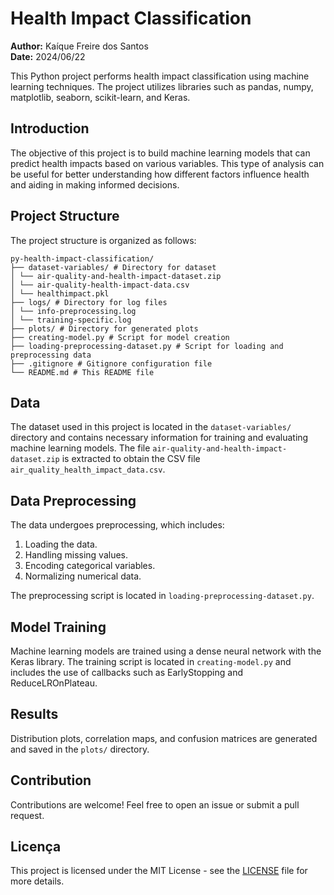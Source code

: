 # Health Impact Classification

**Author:** Kaíque Freire dos Santos  
**Date:** 2024/06/22

This Python project performs health impact classification using machine learning techniques. The project utilizes libraries such as pandas, numpy, matplotlib, seaborn, scikit-learn, and Keras.

## Introduction

The objective of this project is to build machine learning models that can predict health impacts based on various variables. This type of analysis can be useful for better understanding how different factors influence health and aiding in making informed decisions.

## Project Structure

The project structure is organized as follows:

```
py-health-impact-classification/
├── dataset-variables/ # Directory for dataset
│ └── air-quality-and-health-impact-dataset.zip
│ └── air-quality-health-impact-data.csv
│ └── healthimpact.pkl
├── logs/ # Directory for log files
│ └── info-preprocessing.log
│ └── training-specific.log
├── plots/ # Directory for generated plots
├── creating-model.py # Script for model creation
├── loading-preprocessing-dataset.py # Script for loading and preprocessing data
├── .gitignore # Gitignore configuration file
└── README.md # This README file
```

## Data

The dataset used in this project is located in the `dataset-variables/` directory and contains necessary information for training and evaluating machine learning models. The file `air-quality-and-health-impact-dataset.zip` is extracted to obtain the CSV file `air_quality_health_impact_data.csv`.

## Data Preprocessing

The data undergoes preprocessing, which includes:

1. Loading the data.
2. Handling missing values.
3. Encoding categorical variables.
4. Normalizing numerical data.

The preprocessing script is located in `loading-preprocessing-dataset.py`.

## Model Training

Machine learning models are trained using a dense neural network with the Keras library. The training script is located in `creating-model.py` and includes the use of callbacks such as EarlyStopping and ReduceLROnPlateau.

## Results

Distribution plots, correlation maps, and confusion matrices are generated and saved in the `plots/` directory.

## Contribution

Contributions are welcome! Feel free to open an issue or submit a pull request.

## Licença

This project is licensed under the MIT License - see the [LICENSE](LICENSE) file for more details.
